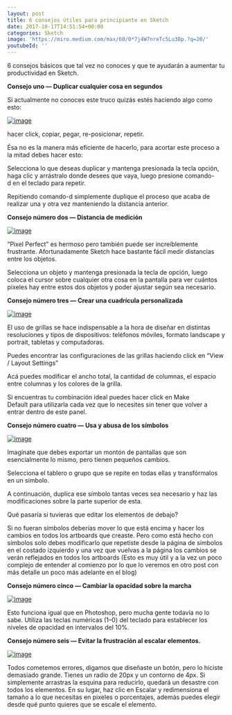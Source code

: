 ```yaml
---
layout: post
title: 6 consejos útiles para principiante en Sketch
date: 2017-10-17T14:51:54+00:00
categories: Sketch
image: 'https://miro.medium.com/max/60/0*7j4W7nreTc5Lu3Bp.?q=20/'
youtubeId: ''
---
```

6 consejos básicos que tal vez no conoces y que te ayudarán a aumentar tu productividad en Sketch.

**Consejo uno — Duplicar cualquier cosa en segundos**

Si actualmente no conoces este truco quizás estés haciendo algo como esto:

[![image](https://miro.medium.com/max/60/0*buxXpKENOIdVY0HP.?q=20)](https://miro.medium.com/max/60/0*buxXpKENOIdVY0HP.?q=20 "Click para ver el link")

hacer click, copiar, pegar, re-posicionar, repetir.

Ésa no es la manera más eficiente de hacerlo, para acortar este proceso a la mitad debes hacer esto:

Selecciona lo que deseas duplicar y mantenga presionada la tecla opción, haga clic y arrástralo donde desees que vaya, luego presione comando-d en el teclado para repetir.

Repitiendo comando-d simplemente duplique el proceso que acaba de realizar una y otra vez manteniendo la distancia anterior.

**Consejo número dos — Distancia de medición**

[![image](https://miro.medium.com/max/60/0*K9RgR_IWVglTQsHd.?q=20)](https://miro.medium.com/max/60/0*K9RgR_IWVglTQsHd.?q=20 "Click para ver el link")

“Pixel Perfect” es hermoso pero también puede ser increíblemente frustrante. Afortunadamente Sketch hace bastante fácil medir distancias entre los objetos.

Selecciona un objeto y mantenga presionada la tecla de opción, luego coloca el cursor sobre cualquier otra cosa en la pantalla para ver cuántos pixeles hay entre estos dos objetos y poder ajustar según sea necesario.

**Consejo número tres — Crear una cuadrícula personalizada**

[![image](https://miro.medium.com/max/60/0*VD0jSz80BR9b7FgN.?q=20)](https://miro.medium.com/max/60/0*VD0jSz80BR9b7FgN.?q=20 "Click para ver el link")

El uso de grillas se hace indispensable a la hora de diseñar en distintas resoluciones y tipos de dispositivos: teléfonos móviles, formato landscape y portrait, tabletas y computadoras.

Puedes encontrar las configuraciones de las grillas haciendo click en “View / Layout Settings”

Acá puedes modificar el ancho total, la cantidad de columnas, el espacio entre columnas y los colores de la grilla.

Si encuentras tu combinación ideal puedes hacer click en Make Default para utilizarla cada vez que lo necesites sin tener que volver a entrar dentro de este panel.

**Consejo número cuatro — Usa y abusa de los símbolos**

[![image](https://miro.medium.com/max/60/0*7j4W7nreTc5Lu3Bp.?q=20)](https://miro.medium.com/max/60/0*7j4W7nreTc5Lu3Bp.?q=20 "Click para ver el link")

Imagínate que debes exportar un montón de pantallas que son esencialmente lo mismo, pero tienen pequeños cambios.

Selecciona el tablero o grupo que se repite en todas ellas y transfórmalos en un símbolo.

A continuación, duplica ese símbolo tantas veces sea necesario y haz las modificaciones sobre la parte superior de esta.

Qué pasaría si tuvieras que editar los elementos de debajo?

Si no fueran símbolos deberías mover lo que está encima y hacer los cambios en todos los artboards que creaste. Pero como está hecho con símbolos solo debes modificarlo que repetiste desde la página de símbolos en el costado izquierdo y una vez que vuelvas a la página los cambios se verán reflejados en todos los artboards (Esto es muy útil y a la vez un poco complejo de entender al comienzo por lo que lo veremos en otro post con más detalle un poco más adelante en el blog)

**Consejo número cinco — Cambiar la opacidad sobre la marcha**

[![image](https://miro.medium.com/max/60/0*hwgU3YFr7zYx5is1.?q=20)](https://miro.medium.com/max/60/0*hwgU3YFr7zYx5is1.?q=20 "Click para ver el link")

Esto funciona igual que en Photoshop, pero mucha gente todavía no lo sabe. Utiliza las teclas numéricas (1–0) del teclado para establecer los niveles de opacidad en intervalos del 10%.

**Consejo número seis — Evitar la frustración al escalar elementos.**

[![image](https://miro.medium.com/max/60/0*bbujMHWdwNi0f10l.?q=20)](https://miro.medium.com/max/60/0*bbujMHWdwNi0f10l.?q=20 "Click para ver el link")

Todos cometemos errores, digamos que diseñaste un botón, pero lo hiciste demasiado grande. Tienes un radio de 20px y un contorno de 4px. Si simplemente arrastras la esquina para reducirlo, quedará un desastre con todos los elementos. En su lugar, haz clic en Escalar y redimensiona el tamaño a lo que necesitas en pixeles o porcentajes, además puedes elegir desde qué punto quieres que se escale el elemento.